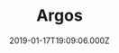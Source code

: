 ---
date: 2019-01-17T19:09:06.000Z
title: Argos
latitude: 52.05905112119146
longitude: 1.1364862024467515
url: http://www.argos.co.uk
category: checkin
---
